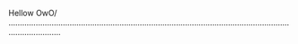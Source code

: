 Hellow OwO/
...................................................................................................................................................
